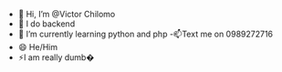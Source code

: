 - 👋 Hi, I’m @Victor Chilomo
- 👀 I do backend 
- 🌱 I’m currently learning python and php
-📫Text me on 0989272716
- 😄 He/Him
- ⚡I am really dumb�


  
